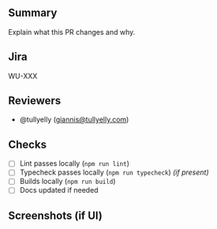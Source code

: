 ## Summary
Explain what this PR changes and why.

## Jira
WU-XXX

## Reviewers
- @tullyelly  (giannis@tullyelly.com)

## Checks
- [ ] Lint passes locally (`npm run lint`)
- [ ] Typecheck passes locally (`npm run typecheck`) *(if present)*
- [ ] Builds locally (`npm run build`)
- [ ] Docs updated if needed

## Screenshots (if UI)
